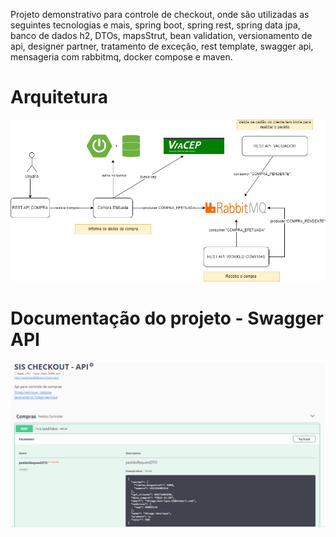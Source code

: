 Projeto demonstrativo para controle de checkout, onde são utilizadas as seguintes tecnologias e mais, spring boot, spring rest, spring data jpa, banco de dados h2, DTOs, mapsStrut, bean validation, versionamento de api, designer partner, tratamento de exceção, rest template, swagger api, mensageria com rabbitmq, docker compose e maven.

# Arquitetura

![Arquitetura projeto](https://github.com/thiago-jv/RABBITMQ_SPRING_BOOT_API/blob/main/arquitetura.png)

# Documentação do projeto - Swagger API

![Swagger APIo](https://github.com/thiago-jv/RABBITMQ_SPRING_BOOT_API/blob/main/swagger.png)
